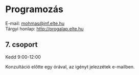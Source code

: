 # Programozás

E-mail: mohmas@inf.elte.hu  
Tárgyi honlap: http://progalap.elte.hu

<h2>7. csoport</h2>
Kedd 9:00-12:00

Konzultáció előtte egy órával, az igényt jelezzétek e-mailben.
